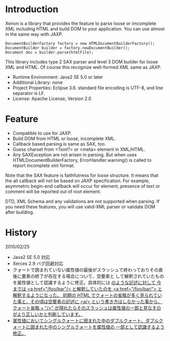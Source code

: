 # Introduction
Xenon is a library that provides the feature to parse loose or imcomplete XML including HTML and
build DOM to your application. You can use almost in the same way with JAXP.

	DocumentBuilderFactory factory = new HTMLDocumentBuilderFactory();
	DocumentBuilder builder = factory.newDocumentBuilder();
	Document doc = builder.parse(htmlFile);

This library includes type 2 SAX parser and level 3 DOM builder for loose XML and HTML. Of course
this recognize well-formed XML same as JAXP.

* Runtime Environment: Java2 SE 5.0 or later
* Additional Library: none
* Project Properties: Eclipse 3.6. standard file encoding is UTF-8, and line separator is LF.
* License: Apache License, Version 2.0

# Feature

* Compatible to use for JAXP.
* Build DOM from HTML or loose, incomplete XML.
* Callback based parsing is same as SAX, too.
* Guess charset from &lt;?xml?&gt; or &lt;meta&gt; element in XML/HTML.
* Any SAXException are not arisen in parsing. But when uses HTMLDocumentBuilderFactory,
ErrorHandler.warning() is called to report incomplete xml format.

Note that the SAX feature is faithfulness for loose structure. It means that the all callback will
not be based on JAXP specification. For example, asymmetric begin-end callback will occur for
element, presence of text or comment will be reported out of root element.

DTD, XML Schema and any validations are not supported when parsing. If you need these features,
you will use valid-XML parser or validate DOM after building.

# History
2010/02/25

* Java2 SE 5.0 対応
* Xerces 2.9 バグ回避対応
* クォートで囲まれていない属性値の最後がスラッシュで終わっておりその直後に要素の終了が存在する場合について、空要素と
   して解釈されていたものを属性値として認識するように修正。具体的には <a href=/foo/bar/> のような記述に対して
   今までは &lt;a href="/foo/bar"/&gt; と解釈していたのを &lt;a href="/foo/bar/"&gt; と解釈するようになった。
   初期の HTML でクォートの省略が多く見られていた事と、その頃は空要素の記述に &lt;a/&gt; という書き方はしなかった事から、
   クォート省略 + "/&gt;" が現れたらそのスラッシュは属性値の一部と見なすのがより正しいかと判断しています。
* 属性値においてシングルクォートに囲まれた中のダブルクォート、ダブルクォートに囲まれた中のシングルクォートを属性値の
   一部として認識するよう修正。

